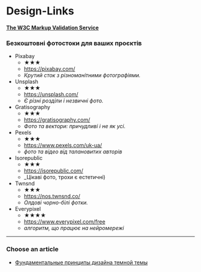 # Design-Links

**[The W3C Markup Validation Service](https://validator.w3.org/)** 




### Безкоштовні фотостоки для ваших проєктів

* Pixabay
  + ★★★
  + https://pixabay.com/
  + _Крутий сток з різноманітними фотографіями._
* Unsplash
  + ★★★
  + https://unsplash.com/
  + _Є різні розділи і незвичні фото._
* Gratisography
  + ★★★
  + https://gratisography.com/
  + _Фото та вектори: причудливі і не як усі._
* Рexels
  + ★★★
  + https://www.pexels.com/uk-ua/
  + _фото та відео від талановитих авторів_
* Isorepublic
  + ★★★
  + https://isorepublic.com/
  + _Цікаві фото, трохи є естетичні)
* Twnsnd
  + ★★★
  + https://nos.twnsnd.co/
  + _Олдові чорно-білі фотки._
* Everypixel
  + ★★★★
  + https://www.everypixel.com/free
  + _алгоритм, що працює на нейромережі_

- - -

### Choose an article

  + [Фундаментальные принципы дизайна темной темы](https://ux.pub/editorial/fundamientalnyie-printsipy-dizaina-tiemnoi-tiemy-385p)







